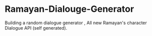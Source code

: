 # Ramayan-Dialouge-Generator
Building a random dialogue generator , All new Ramayan's character Dialogue API (self generated).
